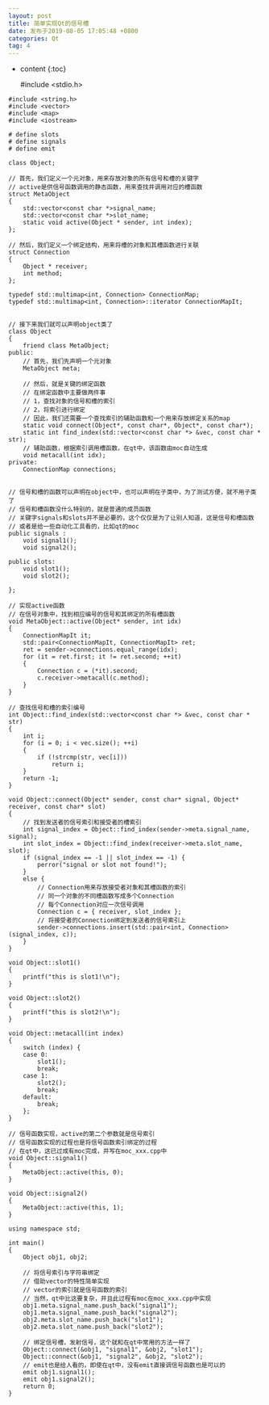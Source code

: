 ```yaml
---
layout: post
title: 简单实现Qt的信号槽
date: 发布于2019-08-05 17:05:48 +0800
categories: Qt
tag: 4
---
```



* content
{:toc}


    #include <stdio.h>
<!-- more -->

    #include <string.h>
    #include <vector>
    #include <map>
    #include <iostream>
    
    # define slots
    # define signals
    # define emit
    
    class Object;
    
    // 首先，我们定义一个元对象，用来存放对象的所有信号和槽的关键字
    // active是供信号函数调用的静态函数，用来查找并调用对应的槽函数
    struct MetaObject 
    {
    	std::vector<const char *>signal_name;
    	std::vector<const char *>slot_name;
    	static void active(Object * sender, int index);
    };
    
    // 然后，我们定义一个绑定结构，用来将槽的对象和其槽函数进行关联
    struct Connection
    {
    	Object * receiver;
    	int method;
    };
    
    typedef std::multimap<int, Connection> ConnectionMap;
    typedef std::multimap<int, Connection>::iterator ConnectionMapIt;
    
    
    // 接下来我们就可以声明object类了
    class Object 
    {
    	friend class MetaObject;
    public:
    	// 首先，我们先声明一个元对象
    	MetaObject meta;
    
    	// 然后，就是关键的绑定函数
    	// 在绑定函数中主要做两件事
    	// 1，查找对象的信号和槽的索引
    	// 2，将索引进行绑定
    	// 因此，我们还需要一个查找索引的辅助函数和一个用来存放绑定关系的map
    	static void connect(Object*, const char*, Object*, const char*);
    	static int find_index(std::vector<const char *> &vec, const char * str);
    	// 辅助函数，根据索引调用槽函数，在qt中，该函数由moc自动生成
    	void metacall(int idx);  
    private:
    	ConnectionMap connections;
    
    
    // 信号和槽的函数可以声明在object中，也可以声明在子类中，为了测试方便，就不用子类了
    // 信号和槽函数没什么特别的，就是普通的成员函数
    // 关键字signals和slots并不是必要的，这个仅仅是为了让别人知道，这是信号和槽函数
    // 或者是给一些自动化工具看的，比如qt的moc
    public signals :
    	void signal1();
    	void signal2();
    
    public slots:
    	void slot1();
    	void slot2();
    
    };
    
    // 实现active函数
    // 在信号对象中，找到相应编号的信号和其绑定的所有槽函数
    void MetaObject::active(Object* sender, int idx)
    {
    	ConnectionMapIt it;
    	std::pair<ConnectionMapIt, ConnectionMapIt> ret;
    	ret = sender->connections.equal_range(idx);
    	for (it = ret.first; it != ret.second; ++it)
    	{
    		Connection c = (*it).second;
    		c.receiver->metacall(c.method);
    	}
    }
    
    // 查找信号和槽的索引编号
    int Object::find_index(std::vector<const char *> &vec, const char * str)
    {
    	int i;
    	for (i = 0; i < vec.size(); ++i)
    	{
    		if (!strcmp(str, vec[i]))
    			return i;
    	}
    	return -1;
    }
    
    void Object::connect(Object* sender, const char* signal, Object* receiver, const char* slot)
    {
    	// 找到发送者的信号索引和接受者的槽索引
    	int signal_index = Object::find_index(sender->meta.signal_name, signal);
    	int slot_index = Object::find_index(receiver->meta.slot_name, slot);
    	if (signal_index == -1 || slot_index == -1) {
    		perror("signal or slot not found!");
    	}
    	else {
    		// Connection用来存放接受者对象和其槽函数的索引
    		// 同一个对象的不同槽函数写成多个Connection
    		// 每个Connection对应一次信号调用
    		Connection c = { receiver, slot_index };  
    		// 将接受者的Connection绑定到发送者的信号索引上
    		sender->connections.insert(std::pair<int, Connection>(signal_index, c));
    	}
    }
    
    void Object::slot1()
    {
    	printf("this is slot1!\n");
    }
    
    void Object::slot2()
    {
    	printf("this is slot2!\n");
    }
    
    void Object::metacall(int index)
    {
    	switch (index) {
    	case 0:
    		slot1();
    		break;
    	case 1:
    		slot2();
    		break;
    	default:
    		break;
    	};
    }
    
    // 信号函数实现，active的第二个参数就是信号索引
    // 信号函数实现的过程也是将信号函数索引绑定的过程
    // 在qt中，这已过成有moc完成，并写在moc_xxx.cpp中
    void Object::signal1()
    {
    	MetaObject::active(this, 0);
    }
    
    void Object::signal2()
    {
    	MetaObject::active(this, 1);
    }
    
    using namespace std;
    
    int main()
    {
    	Object obj1, obj2;
    
    	// 将信号索引与字符串绑定
    	// 借助vector的特性简单实现
    	// vector的索引就是信号函数的索引
    	// 当然，qt中比这要复杂，并且此过程有moc在moc_xxx.cpp中实现
    	obj1.meta.signal_name.push_back("signal1");
    	obj1.meta.signal_name.push_back("signal2");
    	obj2.meta.slot_name.push_back("slot1");
    	obj2.meta.slot_name.push_back("slot2");
    
    	// 绑定信号槽，发射信号，这个就和在qt中常用的方法一样了
    	Object::connect(&obj1, "signal1", &obj2, "slot1");
    	Object::connect(&obj1, "signal2", &obj2, "slot2");
    	// emit也是给人看的，即使在qt中，没有emit直接调信号函数也是可以的
    	emit obj1.signal1();
    	emit obj1.signal2();
    	return 0;
    }
    

